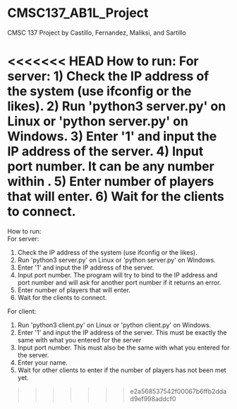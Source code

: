 # CMSC137_AB1L_Project
CMSC 137 Project by Castillo, Fernandez, Maliksi, and Sartillo

<<<<<<< HEAD
How to run:
  For server:
    1) Check the IP address of the system (use ifconfig or the likes).
    2) Run 'python3 server.py' on Linux or 'python server.py' on Windows.
    3) Enter '1' and input the IP address of the server.
    4) Input port number. It can be any number within <range>.
    5) Enter number of players that will enter.
    6) Wait for the clients to connect.
=======
How to run:<br>
  For server:<br>
    <ol>
      <li>Check the IP address of the system (use ifconfig or the likes).</li>
      <li>Run 'python3 server.py' on Linux or 'python server.py' on Windows.</li>
      <li>Enter '1' and input the IP address of the server.</li>
      <li>Input port number. The program will try to bind to the IP address and port number and will ask for another port number if it returns an error.</li>
      <li>Enter number of players that will enter.</li>
      <li>Wait for the clients to connect.</li>
    </ol>
  For client:<br>
    <ol>
      <li>Run 'python3 client.py' on Linux or 'python client.py' on Windows.</li>
      <li>Enter '1' and input the IP address of the server. This must be exactly the same with what you entered for the server</li>
      <li>Input port number. This must also be the same with what you entered for the server.</li>
      <li>Enter your name.</li>
      <li>Wait for other clients to enter if the number of players has not been met yet.</li>
    </ol>
>>>>>>> e2a568537542f00067b6ffb2ddad9ef998addcf0

